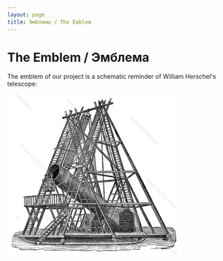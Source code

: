 ```yaml
---
layout: page
title: Эмблема / The Emblem
---
```

# **The Emblem / Эмблема**



The emblem of our project is a schematic reminder of William Herschel's telescope:

![William Herschel's Telescope](/img/telescope.png "William Herschel's Telescope")

